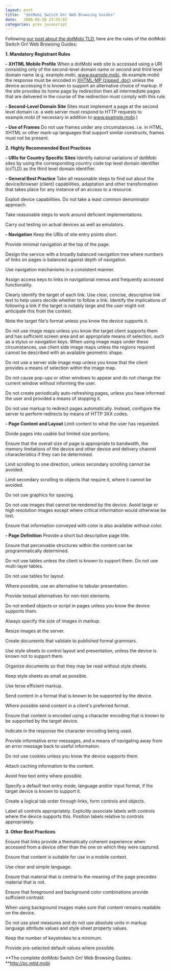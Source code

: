 ```yaml
---
layout: post
title:  "dotMobi Switch On! Web Browsing Guides"
date:   2006-06-28 23:55:03
categories: prev javascript
---
```

Following [our post about the dotMobi TLD][1], here are the rules of the dotMobi Switch On! Web Browsing Guides: 

**1. Mandatory Registrant Rules** 

**- XHTML Mobile Profile** When a dotMobi web site is accessed using a URI consisting only of the second-level domain name or second and third level domain name (e.g. example.mobi, www.example.mobi, de.example.mobi) the response must be encoded in [XHTML-MP (zipped .doc)][2] unless the device accessing it is known to support an alternative choice of markup. <!--more--> If the site provides its home page by redirection then all intermediate pages that are delivered in the course of the redirection must comply with this rule. 



**- Second-Level Domain Site** Sites must implement a page at the second level domain i.e. a web server must respond to HTTP requests to example.mobi (if necessary in addition to www.example.mobi.) 

**- Use of Frames** Do not use frames under any circumstances. i.e. in HTML, XHTML or other mark-up languages that support similar constructs, frames must not be present. 

**2. Highly Recommended Best Practices** 

**- URIs for Country Specific Sites** Identify national variations of dotMobi sites by using the corresponding country code top level domain identifier (ccTLD) as the third level domain identifier. 

**- General Best Practice** Take all reasonable steps to find out about the device/browser (client) capabilities, adaptation and other transformation that takes place for any instance of an access to a resource. 

Exploit device capabilities. Do not take a least common denominator approach. 

Take reasonable steps to work around deficient implementations. 

Carry out testing on actual devices as well as emulators. 

**- Navigation** Keep the URIs of site entry points short. 

Provide minimal navigation at the top of the page. 

Design the service with a broadly balanced navigation tree where numbers of links on pages is balanced against depth of navigation. 

Use navigation mechanisms in a consistent manner. 

Assign access keys to links in navigational menus and frequently accessed functionality. 

Clearly identify the target of each link. Use clear, concise, descriptive link text to help users decide whether to follow a link. Identify the implications of following a link if the target is notably large and the user might not anticipate this from the context. 

Note the target file's format unless you know the device supports it. 

Do not use image maps unless you know the target client supports them and has sufficient screen area and an appropriate means of selection, such as a stylus or navigation keys. When using image maps under these circumstances, use client side image maps unless the regions required cannot be described with an available geometric shape. 

Do not use a server side image map unless you know that the client provides a means of selection within the image map. 

Do not cause pop-ups or other windows to appear and do not change the current window without informing the user. 

Do not create periodically auto-refreshing pages, unless you have informed the user and provided a means of stopping it. 

Do not use markup to redirect pages automatically. Instead, configure the server to perform redirects by means of HTTP 3XX codes. 

**- Page Content and Layout** Limit content to what the user has requested. 

Divide pages into usable but limited size portions. 

Ensure that the overall size of page is appropriate to bandwidth, the memory limitations of the device and other device and delivery channel characteristics if they can be determined. 

Limit scrolling to one direction, unless secondary scrolling cannot be avoided. 

Limit secondary scrolling to objects that require it, where it cannot be avoided. 

Do not use graphics for spacing. 

Do not use images that cannot be rendered by the device. Avoid large or high resolution images except where critical information would otherwise be lost. 

Ensure that information conveyed with color is also available without color. 

**- Page Definition** Provide a short but descriptive page title. 

Ensure that perceivable structures within the content can be programmatically determined. 

Do not use tables unless the client is known to support them. Do not use multi-layer tables. 

Do not use tables for layout. 

Where possible, use an alternative to tabular presentation. 

Provide textual alternatives for non-text elements. 

Do not embed objects or script in pages unless you know the device supports them. 

Always specify the size of images in markup. 

Resize images at the server. 

Create documents that validate to published formal grammars. 

Use style sheets to control layout and presentation, unless the device is known not to support them. 

Organize documents so that they may be read without style sheets. 

Keep style sheets as small as possible. 

Use terse efficient markup. 

Send content in a format that is known to be supported by the device. 

Where possible send content in a client's preferred format. 

Ensure that content is encoded using a character encoding that is known to be supported by the target device. 

Indicate in the response the character encoding being used. 

Provide informative error messages, and a means of navigating away from an error message back to useful information. 

Do not use cookies unless you know the device supports them. 

Attach caching information to the content. 

Avoid free text entry where possible. 

Specify a default text entry mode, language and/or input format, if the target device is known to support it. 

Create a logical tab order through links, form controls and objects. 

Label all controls appropriately. Explicitly associate labels with controls where the device supports this. Position labels relative to controls appropriately. 

**3. Other Best Practices** 

Ensure that links provide a thematically coherent experience when accessed from a device other than the one on which they were captured. 

Ensure that content is suitable for use in a mobile context. 

Use clear and simple language. 

Ensure that material that is central to the meaning of the page precedes material that is not. 

Ensure that foreground and background color combinations provide sufficient contrast. 

When using background images make sure that content remains readable on the device. 

Do not use pixel measures and do not use absolute units in markup language attribute values and style sheet property values. 

Keep the number of keystrokes to a minimum. 

Provide pre-selected default values where possible. 

**The complete dotMobi Switch On! Web Browsing Guides: **<a target="_blank" href="http://pc.mtld.mobi/documents/dotmobi-Switch-On!-Web-Browsing-Guide.html">http://pc.mtld.mobi</a>

[1]: dotmobi-top-level-domain-for-mobile-devices_11.html
[2]: http://member.openmobilealliance.org/ftp/public_documents/bac/MAE/Permanent_documents/OMA-XHTMLMP-V1_2-20041222-D.zip "Download the XHTML-MP specification"